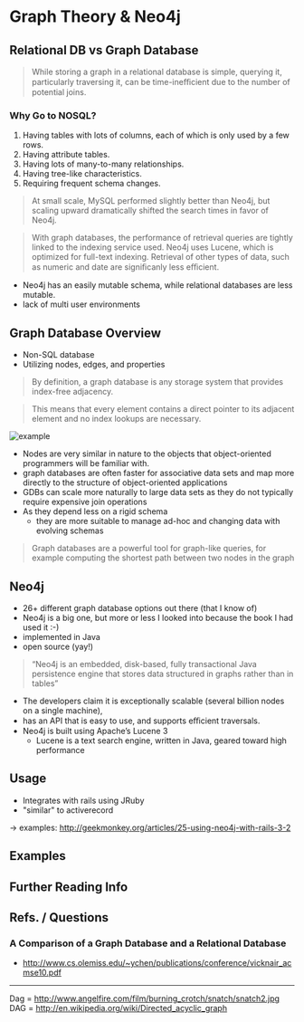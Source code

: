 # Graph Theory & Neo4j

## Relational DB vs Graph Database

>While storing a graph in a relational database is simple, querying it, particularly traversing it, can be time-ineﬃcient due to the number of potential joins.

### Why Go to NOSQL?

1. Having tables with lots of columns, each of which is only used by a few rows.
2. Having attribute tables.
3. Having lots of many-to-many relationships.
4. Having tree-like characteristics.
5. Requiring frequent schema changes.


>At small scale,
MySQL performed slightly better than Neo4j, but scaling
upward dramatically shifted the search times in favor of
Neo4j.

>With graph databases, the performance of retrieval queries are tightly linked to
the indexing service used. Neo4j uses Lucene, which is optimized for full-text
indexing. Retrieval of other types of data, such as numeric and date are
signiﬁcanly less eﬃcient.

- Neo4j has an easily mutable schema, while relational databases are less mutable.
- lack of multi user environments

## Graph Database Overview

- Non-SQL database
- Utilizing nodes, edges, and properties

>By definition, a graph database is any storage system that provides index-free adjacency.

>This means that every element contains a direct pointer to its adjacent element and no index lookups are necessary.

![example](http://upload.wikimedia.org/wikipedia/commons/3/3a/GraphDatabase_PropertyGraph.png)

- Nodes are very similar in nature to the objects that object-oriented programmers will be familiar with.
-  graph databases are often faster for associative data sets and map more directly to the structure of object-oriented applications
- GDBs can scale more naturally to large data sets as they do not typically require expensive join operations
- As they depend less on a rigid schema
  - they are more suitable to manage ad-hoc and changing data with evolving schemas

>Graph databases are a powerful tool for graph-like queries, for example computing the shortest path between two nodes in the graph

## Neo4j

- 26+ different graph database options out there (that I know of)
- Neo4j is a big one, but more or less I looked into because the book I had used it :-)
- implemented in Java
- open source (yay!)

>“Neo4j is an embedded, disk-based, fully transactional Java persistence engine that stores data structured in graphs rather than in tables”

- The developers claim it is exceptionally scalable (several billion nodes on a single machine),
- has an API that is easy to use, and supports eﬃcient traversals.
- Neo4j is built using Apache’s Lucene 3
  - Lucene is a text search engine, written in Java, geared toward high performance

## Usage

- Integrates with rails using JRuby
- "similar" to activerecord

-> examples: http://geekmonkey.org/articles/25-using-neo4j-with-rails-3-2

## Examples

## Further Reading Info

## Refs. / Questions

### A Comparison of a Graph Database and a Relational Database

- http://www.cs.olemiss.edu/~ychen/publications/conference/vicknair_acmse10.pdf


---

Dag = http://www.angelfire.com/film/burning_crotch/snatch/snatch2.jpg
DAG = http://en.wikipedia.org/wiki/Directed_acyclic_graph